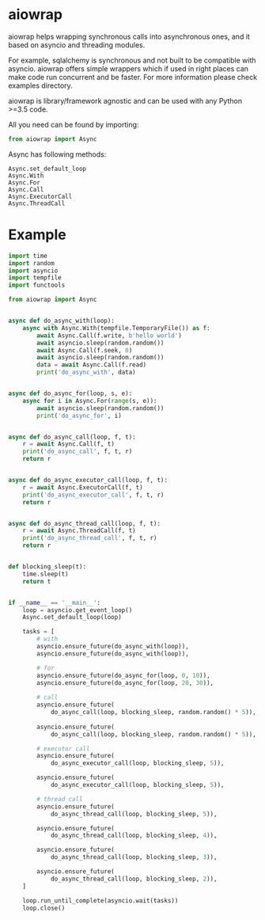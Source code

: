 
# aiowrap

aiowrap helps wrapping synchronous calls into asynchronous ones, and it based
on asyncio and threading modules.

For example, sqlalchemy is synchronous and not built to be compatible with
asyncio. aiowrap offers simple wrappers which if used in right places can make
code run concurrent and be faster. For more information please check examples
directory.

aiowrap is library/framework agnostic and can be used with any Python >=3.5
code.

All you need can be found by importing:
```python
from aiowrap import Async
```

Async has following methods:
```
Async.set_default_loop
Async.With
Async.For
Async.Call
Async.ExecutorCall
Async.ThreadCall
```


# Example

```python
import time
import random
import asyncio
import tempfile
import functools

from aiowrap import Async


async def do_async_with(loop):
    async with Async.With(tempfile.TemporaryFile()) as f:
        await Async.Call(f.write, b'hello world')
        await asyncio.sleep(random.random())
        await Async.Call(f.seek, 0)
        await asyncio.sleep(random.random())
        data = await Async.Call(f.read)
        print('do_async_with', data)


async def do_async_for(loop, s, e):
    async for i in Async.For(range(s, e)):
        await asyncio.sleep(random.random())
        print('do_async_for', i)


async def do_async_call(loop, f, t):
    r = await Async.Call(f, t)
    print('do_async_call', f, t, r)
    return r


async def do_async_executor_call(loop, f, t):
    r = await Async.ExecutorCall(f, t)
    print('do_async_executor_call', f, t, r)
    return r


async def do_async_thread_call(loop, f, t):
    r = await Async.ThreadCall(f, t)
    print('do_async_thread_call', f, t, r)
    return r


def blocking_sleep(t):
    time.sleep(t)
    return t


if __name__ == '__main__':
    loop = asyncio.get_event_loop()
    Async.set_default_loop(loop)

    tasks = [
        # with
        asyncio.ensure_future(do_async_with(loop)),
        asyncio.ensure_future(do_async_with(loop)),

        # for
        asyncio.ensure_future(do_async_for(loop, 0, 10)),
        asyncio.ensure_future(do_async_for(loop, 20, 30)),
        
        # call
        asyncio.ensure_future(
            do_async_call(loop, blocking_sleep, random.random() * 5)),
        
        asyncio.ensure_future(
            do_async_call(loop, blocking_sleep, random.random() * 5)),

        # executor call
        asyncio.ensure_future(
            do_async_executor_call(loop, blocking_sleep, 5)),

        asyncio.ensure_future(
            do_async_executor_call(loop, blocking_sleep, 5)),

        # thread call
        asyncio.ensure_future(
            do_async_thread_call(loop, blocking_sleep, 5)),

        asyncio.ensure_future(
            do_async_thread_call(loop, blocking_sleep, 4)),

        asyncio.ensure_future(
            do_async_thread_call(loop, blocking_sleep, 3)),

        asyncio.ensure_future(
            do_async_thread_call(loop, blocking_sleep, 2)),
    ]

    loop.run_until_complete(asyncio.wait(tasks))
    loop.close()
```